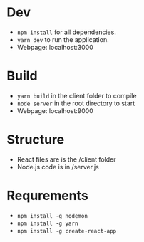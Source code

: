 # Dev
- ```npm install``` for all dependencies.
- ```yarn dev``` to run the application.
- Webpage: localhost:3000
# Build
- ```yarn build``` in the client folder to compile
- ```node server``` in the root directory to start
- Webpage: localhost:9000
# Structure
- React files are is the /client folder
- Node.js code is in /server.js
# Requrements
- ```npm install -g nodemon```
- ```npm install -g yarn```
- ```npm install -g create-react-app```

